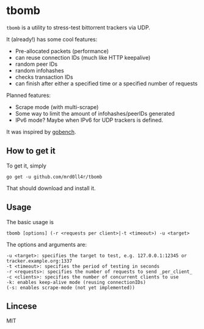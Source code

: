 # tbomb

`tbomb` is a utility to stress-test bittorrent trackers via UDP.

It (already!) has some cool features:

- Pre-allocated packets (performance)
- can reuse connection IDs (much like HTTP keepalive)
- random peer IDs
- random infohashes
- checks transaction IDs
- can finish after either a specified time or a specified number of requests

Planned features:

- Scrape mode (with multi-scrape)
- Some way to limit the amount of infohashes/peerIDs generated
- IPv6 mode? Maybe when IPv6 for UDP trackers is defined.


It was inspired by [gobench](https://github.com/cmpxchg16/gobench).

## How to get it
To get it, simply

    go get -u github.com/mrd0ll4r/tbomb

That should download and install it.

## Usage
The basic usage is

    tbomb [options] (-r <requests per client>|-t <timeout>) -u <target>

The options and arguments are:

    -u <target>: specifies the target to test, e.g. 127.0.0.1:12345 or tracker.example.org:1337
    -t <timeout>: specifies the period of testing in seconds
    -r <requests>: specifies the number of requests to send _per_client_
    -c <clients>: specifies the number of concurrent clients to use
    -k: enables keep-alive mode (reusing connectionIDs)
    (-s: enables scrape-mode (not yet implemented))


## Lincese
MIT